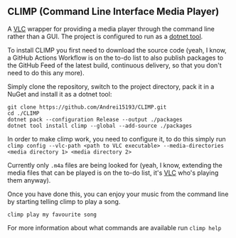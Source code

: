 CLIMP (Command Line Interface Media Player)
-------------------------------------------

A [VLC](https://www.videolan.org/) wrapper for providing a media player through
the command line rather than a GUI. The project is configured to run as a
[dotnet tool](https://docs.microsoft.com/en-us/dotnet/core/tools/#tool-management-commands).

To install CLIMP you first need to download the source code (yeah, I know,
a GitHub Actions Workflow is on the to-do list to also publish packages to the
GitHub Feed of the latest build, continuous delivery, so that you don't need to
do this any more).

Simply clone the repository, switch to the project directory, pack it in a NuGet
and install it as a dotnet tool:

```
git clone https://github.com/Andrei15193/CLIMP.git
cd ./CLIMP
dotnet pack --configuration Release --output ./packages
dotnet tool install climp --global --add-source ./packages
```

In order to make climp work, you need to configure it, to do this simply run
`climp config --vlc-path <path to VLC executable> --media-directories <media directory 1> <media directory 2>`

Currently only `.m4a` files are being looked for (yeah, I know, extending the
media files that can be played is on the to-do list, it's
[VLC](https://www.videolan.org/) who's playing them anyway).

Once you have done this, you can enjoy your music from the command line by
starting telling climp to play a song.

```
climp play my favourite song
```

For more information about what commands are available run `climp help`